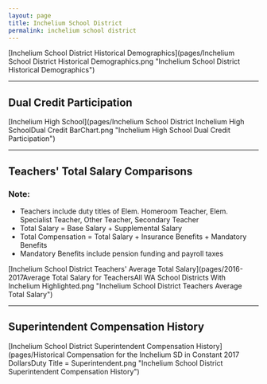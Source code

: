 ```yaml
---
layout: page
title: Inchelium School District
permalink: inchelium school district
---
```



[Inchelium School District Historical Demographics](pages/Inchelium School District Historical Demographics.png "Inchelium School District Historical Demographics")

___

## Dual Credit Participation

[Inchelium High School](pages/Inchelium School District Inchelium High SchoolDual Credit BarChart.png "Inchelium High School Dual Credit Participation")


___

## Teachers' Total Salary Comparisons
### Note:
- Teachers include duty titles of Elem. Homeroom Teacher, Elem. Specialist Teacher, Other Teacher, Secondary Teacher
- Total Salary = Base Salary + Supplemental Salary
- Total Compensation = Total Salary + Insurance Benefits + Mandatory Benefits
- Mandatory Benefits include pension funding and payroll taxes

[Inchelium School District Teachers' Average Total Salary](pages/2016-2017Average Total Salary for TeachersAll WA School Districts With Inchelium Highlighted.png "Inchelium School District Teachers Average Total Salary")


___

## Superintendent Compensation History

[Inchelium School District Superintendent Compensation History](pages/Historical Compensation for the Inchelium SD in Constant 2017 DollarsDuty Title = Superintendent.png "Inchelium School District Superintendent Compensation History")

